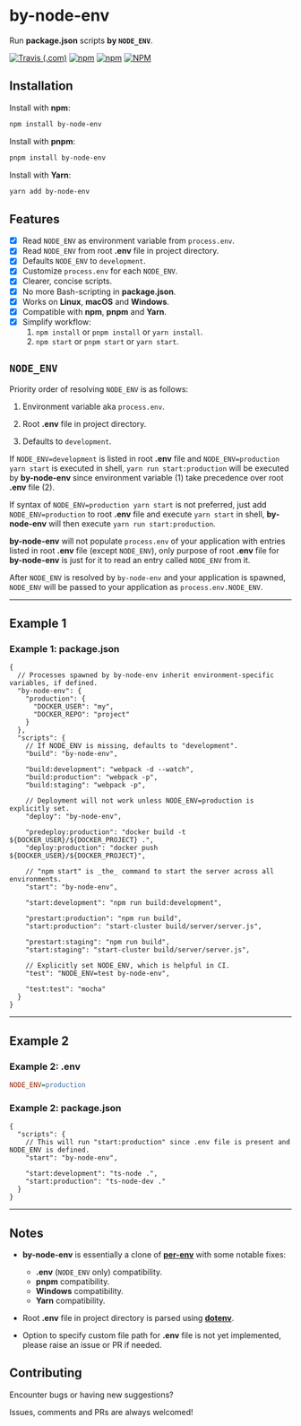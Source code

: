 # by-node-env

Run **package.json** scripts **by `NODE_ENV`**.

[![Travis (.com)](https://img.shields.io/travis/com/shian15810/by-node-env.svg)](https://travis-ci.com/shian15810/by-node-env)
[![npm](https://img.shields.io/npm/v/by-node-env.svg)](https://www.npmjs.com/package/by-node-env)
[![npm](https://img.shields.io/npm/dw/by-node-env.svg)](https://npm-stat.com/charts.html?package=by-node-env)
[![NPM](https://img.shields.io/npm/l/by-node-env.svg)](https://choosealicense.com/licenses/mit/)

## Installation

Install with **npm**:

```sh
npm install by-node-env
```

Install with **pnpm**:

```sh
pnpm install by-node-env
```

Install with **Yarn**:

```sh
yarn add by-node-env
```

## Features

- [x] Read `NODE_ENV` as environment variable from `process.env`.
- [x] Read `NODE_ENV` from root **.env** file in project directory.
- [x] Defaults `NODE_ENV` to `development`.
- [x] Customize `process.env` for each `NODE_ENV`.
- [x] Clearer, concise scripts.
- [x] No more Bash-scripting in **package.json**.
- [x] Works on **Linux**, **macOS** and **Windows**.
- [x] Compatible with **npm**, **pnpm** and **Yarn**.
- [x] Simplify workflow:
  1. `npm install` or `pnpm install` or `yarn install`.
  2. `npm start` or `pnpm start` or `yarn start`.

## `NODE_ENV`

Priority order of resolving `NODE_ENV` is as follows:

1. Environment variable aka `process.env`.

2. Root **.env** file in project directory.

3. Defaults to `development`.

If `NODE_ENV=development` is listed in root **.env** file and `NODE_ENV=production yarn start` is executed in shell, `yarn run start:production` will be executed by **by-node-env** since environment variable (1) take precedence over root **.env** file (2).

If syntax of `NODE_ENV=production yarn start` is not preferred, just add `NODE_ENV=production` to root **.env** file and execute `yarn start` in shell, **by-node-env** will then execute `yarn run start:production`.

**by-node-env** will not populate `process.env` of your application with entries listed in root **.env** file (except `NODE_ENV`), only purpose of root **.env** file for **by-node-env** is just for it to read an entry called `NODE_ENV` from it.

After `NODE_ENV` is resolved by `by-node-env` and your application is spawned, `NODE_ENV` will be passed to your application as `process.env.NODE_ENV`.

---

## Example 1

### Example 1: **package.json**

```jsonc
{
  // Processes spawned by by-node-env inherit environment-specific variables, if defined.
  "by-node-env": {
    "production": {
      "DOCKER_USER": "my",
      "DOCKER_REPO": "project"
    }
  },
  "scripts": {
    // If NODE_ENV is missing, defaults to "development".
    "build": "by-node-env",

    "build:development": "webpack -d --watch",
    "build:production": "webpack -p",
    "build:staging": "webpack -p",

    // Deployment will not work unless NODE_ENV=production is explicitly set.
    "deploy": "by-node-env",

    "predeploy:production": "docker build -t ${DOCKER_USER}/${DOCKER_PROJECT} .",
    "deploy:production": "docker push ${DOCKER_USER}/${DOCKER_PROJECT}",

    // "npm start" is _the_ command to start the server across all environments.
    "start": "by-node-env",

    "start:development": "npm run build:development",

    "prestart:production": "npm run build",
    "start:production": "start-cluster build/server/server.js",

    "prestart:staging": "npm run build",
    "start:staging": "start-cluster build/server/server.js",

    // Explicitly set NODE_ENV, which is helpful in CI.
    "test": "NODE_ENV=test by-node-env",

    "test:test": "mocha"
  }
}
```

---

## Example 2

### Example 2: **.env**

```ini
NODE_ENV=production
```

### Example 2: **package.json**

```jsonc
{
  "scripts": {
    // This will run "start:production" since .env file is present and NODE_ENV is defined.
    "start": "by-node-env",

    "start:development": "ts-node .",
    "start:production": "ts-node-dev ."
  }
}
```

---

## Notes

- **by-node-env** is essentially a clone of [**per-env**](https://www.npmjs.com/package/per-env) with some notable fixes:

  - **.env** (`NODE_ENV` only) compatibility.
  - **pnpm** compatibility.
  - **Windows** compatibility.
  - **Yarn** compatibility.

- Root **.env** file in project directory is parsed using [**dotenv**](https://www.npmjs.com/package/dotenv).

- Option to specify custom file path for **.env** file is not yet implemented, please raise an issue or PR if needed.

## Contributing

Encounter bugs or having new suggestions?

Issues, comments and PRs are always welcomed!
